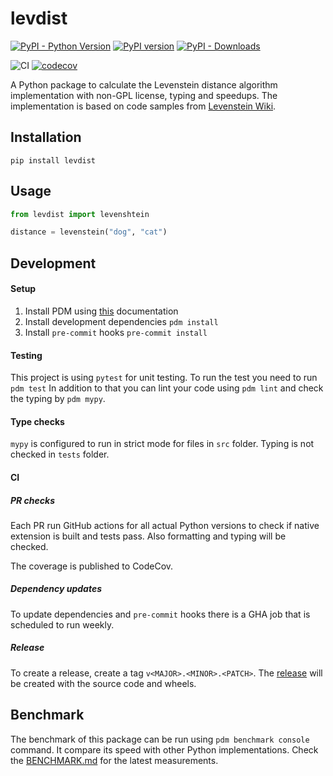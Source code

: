 # levdist

[![PyPI - Python Version](https://img.shields.io/pypi/pyversions/levdist)](https://pypi.org/project/levdist/)
[![PyPI version](https://badge.fury.io/py/levdist.svg)](https://pypi.org/project/levdist/)
[![PyPI - Downloads](https://img.shields.io/pypi/dm/levdist)](https://pypi.org/project/levdist/)

![CI](https://github.com/derlih/levdist/actions/workflows/ci.yml/badge.svg)
[![codecov](https://codecov.io/gh/derlih/levdist/graph/badge.svg?token=S63YTJUSN3)](https://codecov.io/gh/derlih/levdist)

A Python package to calculate the Levenstein distance algorithm implementation with non-GPL license, typing and speedups.
The implementation is based on code samples from [Levenstein Wiki](https://en.wikipedia.org/wiki/Levenshtein_distance).

## Installation

`pip install levdist`

## Usage

```python
from levdist import levenshtein

distance = levenstein("dog", "cat")
```

## Development

#### Setup

1. Install PDM using [this](https://pdm-project.org/latest/#installation) documentation
2. Install development dependencies `pdm install`
3. Install `pre-commit` hooks `pre-commit install`

#### Testing

This project is using `pytest` for unit testing.
To run the test you need to run `pdm test`
In addition to that you can lint your code using `pdm lint` and check the typing by `pdm mypy`.

#### Type checks

`mypy` is configured to run in strict mode for files in `src` folder. Typing is not checked in `tests` folder.

#### CI

##### PR checks

Each PR run GitHub actions for all actual Python versions to check if native extension is built and tests pass.
Also formatting and typing will be checked.

The coverage is published to CodeCov.

##### Dependency updates

To update dependencies and `pre-commit` hooks there is a GHA job that is scheduled to run weekly.

##### Release

To create a release, create a tag `v<MAJOR>.<MINOR>.<PATCH>`. The [release](https://github.com/derlih/levenshtein-py/releases) will be created with the source code and wheels.

## Benchmark

The benchmark of this package can be run using `pdm benchmark console` command. It compare its speed with other Python implementations.
Check the [BENCHMARK.md](BENCHMARK.md) for the latest measurements.
